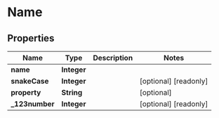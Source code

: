

# Name

## Properties

Name | Type | Description | Notes
------------ | ------------- | ------------- | -------------
**name** | **Integer** |  | 
**snakeCase** | **Integer** |  |  [optional] [readonly]
**property** | **String** |  |  [optional]
**_123number** | **Integer** |  |  [optional] [readonly]



